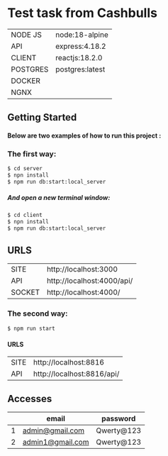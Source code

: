 # Test task from Cashbulls

|          |                   |
|----------|-------------------|
| NODE JS  | node:18-alpine    |
| API      | express:4.18.2    |
| CLIENT   | reactjs:18.2.0    |
| POSTGRES | postgres:latest   |
| DOCKER   |                   |
| NGNX     |                   |

## Getting Started

#### Below are two examples of how to run this project :

### The first way:

```bash
$ cd server
$ npn install
$ npm run db:start:local_server 
```

##### And open a new terminal window:

```bash
$ cd client
$ npn install
$ npm run db:start:local_server 
```

## URLS

|         |                                 |
|---------|---------------------------------|
| SITE    | http://localhost:3000           |
| API     | http://localhost:4000/api/      |
| SOCKET  | http://localhost:4000/          |

### The second way:

```bash
$ npm run start
```

#### URLS

|         |                                 |
|---------|---------------------------------|
| SITE    | http://localhost:8816           |
| API     | http://localhost:8816/api/      |

## Accesses

|     | email                           | password          |
|---- |---------------------------------|-------------------|
| 1   | admin@gmail.com                 |   Qwerty@123      |
| 2   | admin1@gmail.com                |   Qwerty@123      |
